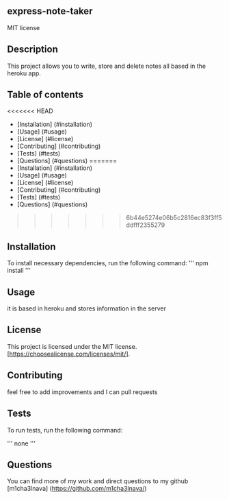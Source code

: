 ## express-note-taker
  MIT license

  ## Description

  This project allows you to write, store and delete notes all based in the heroku app.

  ## Table of contents

<<<<<<< HEAD
  *  [Installation] (#installation)
  *  [Usage] (#usage)
  *  [License] (#license)
  *  [Contributing] (#contributing)
  *  [Tests] (#tests)
  *  [Questions] (#questions)
=======
  * [Installation] (#installation)
  * [Usage] (#usage)
  * [License] (#license)
  * [Contributing] (#contributing)
  * [Tests] (#tests)
  * [Questions] (#questions)
>>>>>>> 6b44e5274e06b5c2816ec83f3ff5ddfff2355279
  
  ## Installation
  To install necessary dependencies, run the following command:
  '''
  npm install
  '''
  ## Usage
  it is based in heroku and stores information in the server

  ## License

  This project is licensed under the MIT license. [https://choosealicense.com/licenses/mit/]. 

  ## Contributing

  feel free to add improvements and I can pull requests

  ## Tests
  To run tests, run the following command:
  
  '''
  none
  '''

  ## Questions

  You can find more of my work and direct questions to my github [m1cha3lnava] (https://github.com/m1cha3lnava/)
  

